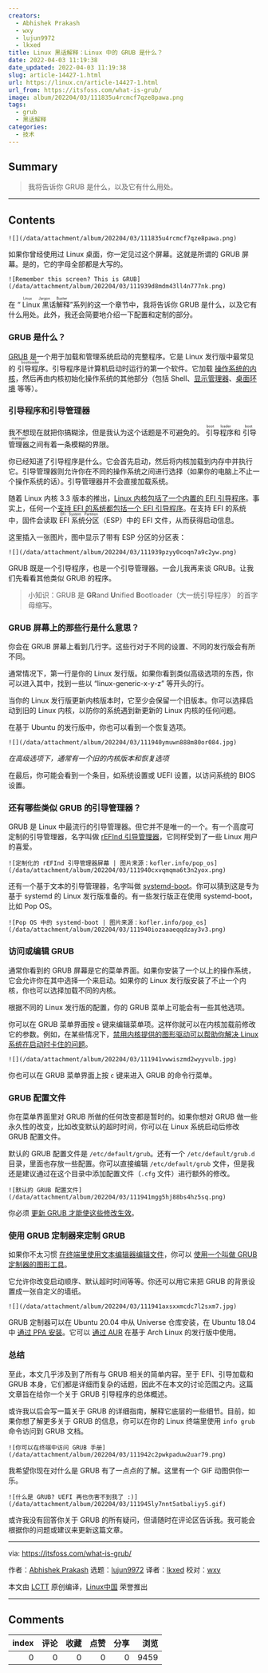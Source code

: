 ```yaml
---
creators:
  - Abhishek Prakash
  - wxy
  - lujun9972
  - lkxed
title: Linux 黑话解释：Linux 中的 GRUB 是什么？
date: 2022-04-03 11:19:38
date_updated: 2022-04-03 11:19:38
slug: article-14427-1.html
url: https://linux.cn/article-14427-1.html
url_from: https://itsfoss.com/what-is-grub/
image: album/202204/03/111835u4rcmcf7qze8pawa.png
tags:
  - grub
  - 黑话解释
categories:
  - 技术
---
```


## Summary

> 我将告诉你 GRUB 是什么，以及它有什么用处。

***

<!-- more -->

## Contents

`![](/data/attachment/album/202204/03/111835u4rcmcf7qze8pawa.png)`

如果你曾经使用过 Linux 桌面，你一定见过这个屏幕。这就是所谓的 GRUB 屏幕。是的，它的字母全部都是大写的。

`![Remember this screen? This is GRUB](/data/attachment/album/202204/03/111939d8mdm43ll4n777nk.png)`

在 “<ruby> Linux 黑话解释 <rt>  Linux Jargon Buster </rt></ruby>”系列的这一个章节中，我将告诉你 GRUB 是什么，以及它有什么用处。此外，我还会简要地介绍一下配置和定制的部分。

### GRUB 是什么？

[GRUB](https://www.gnu.org/software/grub/) 是一个用于加载和管理系统启动的完整程序。它是 Linux 发行版中最常见的<ruby> 引导程序 <rt>  bootloader </rt></ruby>。引导程序是计算机启动时运行的第一个软件。它加载 [操作系统的内核](https://itsfoss.com/what-is-linux/)，然后再由内核初始化操作系统的其他部分（包括 Shell、[显示管理器](https://linux.cn/article-12773-1.html)、[桌面环境](https://linux.cn/article-12579-1.html) 等等）。

### 引导程序和引导管理器

我不想现在就把你搞糊涂，但是我认为这个话题是不可避免的。<ruby> 引导程序 <rt>  boot loader </rt></ruby>和<ruby> 引导管理器 <rt>  boot manager </rt></ruby>之间有着一条模糊的界限。

你已经知道了引导程序是什么。它会首先启动，然后将内核加载到内存中并执行它。引导管理器则允许你在不同的操作系统之间进行选择（如果你的电脑上不止一个操作系统的话）。引导管理器并不会直接加载系统。

随着 Linux 内核 3.3 版本的推出，[Linux 内核包括了一个内置的 EFI 引导程序](https://www.rodsbooks.com/efi-bootloaders/efistub.html)。事实上，任何一个[支持 EFI 的系统都包括一个 EFI 引导程序](https://jdebp.eu/FGA/efi-boot-process.html)。在支持 EFI 的系统中，固件会读取 <ruby> EFI 系统分区 <rt>  EFI System Partition </rt></ruby>（ESP）中的 EFI 文件，从而获得启动信息。

这里插入一张图片，图中显示了带有 ESP 分区的分区表：

`![](/data/attachment/album/202204/03/111939pzyy0coqn7a9c2yw.png)`

GRUB 既是一个引导程序，也是一个引导管理器。一会儿我再来谈 GRUB。让我们先看看其他类似 GRUB 的程序。

> 
> 小知识：GRUB 是 **GR**and **U**nified **B**ootloader（大一统引导程序） 的首字母缩写。
> 
> 
> 

### GRUB 屏幕上的那些行是什么意思？

你会在 GRUB 屏幕上看到几行字。这些行对于不同的设置、不同的发行版会有所不同。

通常情况下，第一行是你的 Linux 发行版。如果你看到类似高级选项的东西，你可以进入其中，找到一些以 “linux-generic-x-y-z” 等开头的行。

当你的 Linux 发行版更新内核版本时，它至少会保留一个旧版本。你可以选择启动到旧的 Linux 内核，以防你的系统遇到新更新的 Linux 内核的任何问题。

在基于 Ubuntu 的发行版中，你也可以看到一个恢复选项。

`![](/data/attachment/album/202204/03/111940ymuwn888m80or084.jpg)`

*在高级选项下，通常有一个旧的内核版本和恢复选项*

在最后，你可能会看到一个条目，如系统设置或 UEFI 设置，以访问系统的 BIOS 设置。

### 还有哪些类似 GRUB 的引导管理器？

GRUB 是 Linux 中最流行的引导管理器。但它并不是唯一的一个。有一个高度可定制的引导管理器，名字叫做 [rEFInd 引导管理器](https://www.rodsbooks.com/refind/)，它同样受到了一些 Linux 用户的喜爱。

`![定制化的 rEFInd 引导管理器屏幕 | 图片来源：kofler.info/pop_os](/data/attachment/album/202204/03/111940cxvqmqma6t3n2yox.png)`

还有一个基于文本的引导管理器，名字叫做 [systemd-boot](https://wiki.gentoo.org/wiki/Systemd-boot)。你可以猜到这是专为基于 systemd 的 Linux 发行版准备的。有一些发行版正在使用 systemd-boot，比如 Pop OS。

`![Pop OS 中的 systemd-boot | 图片来源：kofler.info/pop_os](/data/attachment/album/202204/03/111940iozaaaeqqdzay3v3.png)`

### 访问或编辑 GRUB

通常你看到的 GRUB 屏幕是它的菜单界面。如果你安装了一个以上的操作系统，它会允许你在其中选择一个来启动。如果你的 Linux 发行版安装了不止一个内核，你也可以选择加载不同的内核。

根据不同的 Linux 发行版的配置，你的 GRUB 菜单上可能会有一些其他选项。

你可以在 GRUB 菜单界面按 `e` 键来编辑菜单项。这样你就可以在内核加载前修改它的参数。例如，在某些情况下，[禁用内核提供的图形驱动可以帮助你解决 Linux 系统在启动时卡住的问题](https://itsfoss.com/fix-ubuntu-freezing/)。

`![](/data/attachment/album/202204/03/111941vwwiszmd2wyyvulb.jpg)`

你也可以在 GRUB 菜单界面上按 `c` 键来进入 GRUB 的命令行菜单。

### GRUB 配置文件

你在菜单界面里对 GRUB 所做的任何改变都是暂时的。如果你想对 GRUB 做一些永久性的改变，比如改变默认的超时时间，你可以在 Linux 系统启动后修改 GRUB 配置文件。

默认的 GRUB 配置文件是 `/etc/default/grub`。还有一个 `/etc/default/grub.d` 目录，里面也存放一些配置。你可以直接编辑 `/etc/default/grub` 文件，但是我还是建议通过在这个目录中添加配置文件（`.cfg` 文件）进行额外的修改。

`![默认的 GRUB 配置文件](/data/attachment/album/202204/03/111941mgg5hj88bs4hz5sq.png)`

你必须 [更新 GRUB 才能使这些修改生效](https://itsfoss.com/update-grub/)。

### 使用 GRUB 定制器来定制 GRUB

如果你不太习惯 [在终端里使用文本编辑器编辑文件](https://itsfoss.com/command-line-text-editors-linux/)，你可以 [使用一个叫做 GRUB 定制器的图形工具](https://itsfoss.com/grub-customizer-ubuntu/)。

它允许你改变启动顺序、默认超时时间等等。你还可以用它来把 GRUB 的背景设置成一张自定义的墙纸。

`![](/data/attachment/album/202204/03/111941axsxxmcdc7l2sxm7.jpg)`

GRUB 定制器可以在 Ubuntu 20.04 中从 Universe 仓库安装，在 Ubuntu 18.04 中 [通过 PPA 安装](https://itsfoss.com/ppa-guide/)。它可以 [通过 AUR](https://itsfoss.com/aur-arch-linux/) 在基于 Arch Linux 的发行版中使用。

### 总结

至此，本文几乎涉及到了所有与 GRUB 相关的简单内容。至于 EFI、引导加载和 GRUB 本身，它们都是详细而复杂的话题，因此不在本文的讨论范围之内。这篇文章旨在给你一个关于 GRUB 引导程序的总体概述。

或许我以后会写一篇关于 GRUB 的详细指南，解释它底层的一些细节。目前，如果你想了解更多关于 GRUB 的信息，你可以在你的 Linux 终端里使用 `info grub` 命令访问到 GRUB 文档。

`![你可以在终端中访问 GRUB 手册](/data/attachment/album/202204/03/111942c2pwkpaduw2uar79.png)`

我希望你现在对什么是 GRUB 有了一点点的了解。这里有一个 GIF 动图供你一乐。

`![什么是 GRUB? UEFI 再也伤害不到我了 :)](/data/attachment/album/202204/03/111945ly7nnt5atbaliyy5.gif)`

或许我没有回答你关于 GRUB 的所有疑问，但请随时在评论区告诉我。我可能会根据你的问题或建议来更新这篇文章。

---

via: <https://itsfoss.com/what-is-grub/>

作者：[Abhishek Prakash](https://itsfoss.com/author/abhishek/) 选题：[lujun9972](https://github.com/lujun9972) 译者：[lkxed](https://github.com/lkxed) 校对：[wxy](https://github.com/wxy)

本文由 [LCTT](https://github.com/LCTT/TranslateProject) 原创编译，[Linux中国](https://linux.cn/) 荣誉推出

***

## Comments


|   index |   评论 |   收藏 |   点赞 |   分享 |   浏览 |
|--------:|-------:|-------:|-------:|-------:|-------:|
|       0 |      0 |      0 |      0 |      0 |   9459 |
